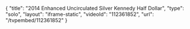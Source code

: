 {
    "title": "2014 Enhanced Uncirculated Silver Kennedy Half Dollar",
    "type": "solo",
    "layout": "iframe-static",
    "videoId": "112361852",
    "url": "\/tvpembed\/112361852"
}